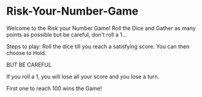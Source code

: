 # Risk-Your-Number-Game
Welcome to the Risk your Number Game! Roll the Dice and Gather as many points as possible but be careful, don't roll a 1...

Steps to play:
Roll the dice till you reach a satisfying score.
You can then choose to Hold.

BUT BE CAREFUL

If you roll a 1, you will lose all your score and you lose a turn.

First one to reach 100 wins the Game!
